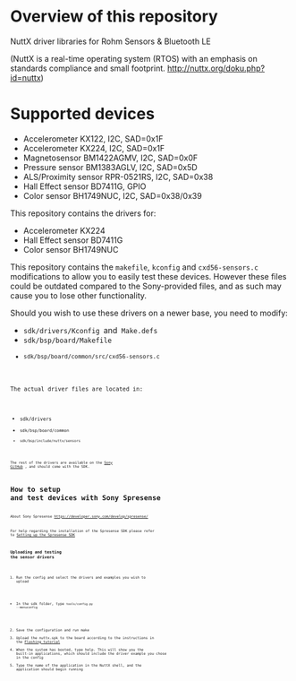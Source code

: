# Overview of this repository
NuttX driver libraries for Rohm Sensors &amp; Bluetooth LE

(NuttX is a real-time operating system (RTOS) with an emphasis on standards compliance and small footprint.
http://nuttx.org/doku.php?id=nuttx)

# Supported devices
* Accelerometer KX122, I2C, SAD=0x1F
* Accelerometer KX224, I2C, SAD=0x1F
* Magnetosensor BM1422AGMV, I2C, SAD=0x0F
* Pressure sensor BM1383AGLV, I2C, SAD=0x5D
* ALS/Proximity sensor RPR-0521RS, I2C, SAD=0x38
* Hall Effect sensor BD7411G, GPIO
* Color sensor BH1749NUC, I2C, SAD=0x38/0x39

 This repository contains the drivers for:
* Accelerometer KX224
* Hall Effect sensor BD7411G
* Color sensor BH1749NUC

This repository contains the <code>makefile</code>, <code>kconfig</code> and <code>cxd56-sensors.c</code> modifications to allow you to easily test these devices.
However these files could be outdated compared to the Sony-provided files, and as such may cause you to lose other functionality.

Should you wish to use these drivers on a newer base, you need to modify:
* <code>sdk/drivers/Kconfig </code>and<code> Make.defs</code>
* <code>sdk/bsp/board/Makefile
* <code>sdk/bsp/board/common/src/cxd56-sensors.c 

The actual driver files are located in:

* <code>sdk/drivers 
* <code>sdk/bsp/board/common
* <code>sdk/bsp/include/nuttx/sensors

The rest of the drivers are available on the [Sony GitHub](https://github.com/sonydevworld/spresense/tree/master/sdk/drivers) , and should come with the SDK.

# How to setup and test devices with Sony Spresense

About Sony Spresense
https://developer.sony.com/develop/spresense/

 For help regarding the installation of the Spresense SDK please refer to
 [Setting up the Spresense SDK](https://developer.sony.com/develop/spresense/developer-tools/get-started-using-nuttx/set-up-the-nuttx-environment "Title")
 


###  Uploading and testing the sensor drivers  ###

1. Run the config and select the drivers and examples you wish to upload 
* In the sdk folder, type <code>tools/config.py --menuconfig</code>
2. Save the configuration and run make
3. Upload the nuttx.spk to the board according to the instructions in the [Flashing tutorial](https://developer.sony.com/develop/spresense/developer-tools/get-started-using-nuttx/set-up-the-nuttx-environment#_flashing_tutorial "Title")
4. When the system has booted, type help. This will show you the built-in applications, which should include the driver example you chose in the config
5. Type the name of the application in the NuttX shell, and the application should begin running